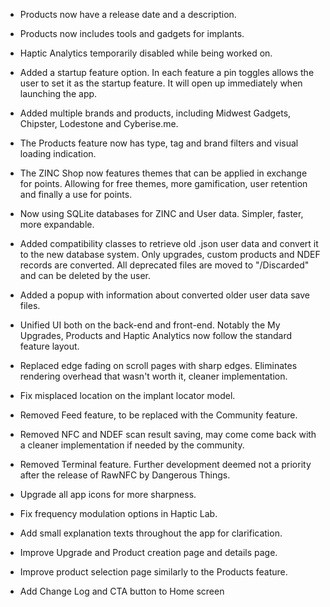 - Products now have a release date and a description.

- Products now includes tools and gadgets for implants.

- Haptic Analytics temporarily disabled while being worked on.

- Added a startup feature option. In each feature a pin toggles allows the user to set it as the startup feature. It will open up immediately when launching the app.

- Added multiple brands and products, including Midwest Gadgets, Chipster, Lodestone and Cyberise.me.

- The Products feature now has type, tag and brand filters and visual loading indication.

- The ZINC Shop now features themes that can be applied in exchange for points. Allowing for free themes, more gamification, user retention and finally a use for points.

- Now using SQLite databases for ZINC and User data. Simpler, faster, more expandable.

- Added compatibility classes to retrieve old .json user data and convert it to the new database system. Only upgrades, custom products and NDEF records are converted. All deprecated files are moved to "/Discarded" and can be deleted by the user.

- Added a popup with information about converted older user data save files.

- Unified UI both on the back-end and front-end. Notably the My Upgrades, Products and Haptic Analytics now follow the standard feature layout.

- Replaced edge fading on scroll pages with sharp edges. Eliminates rendering overhead that wasn't worth it, cleaner implementation.

- Fix misplaced location on the implant locator model.

- Removed Feed feature, to be replaced with the Community feature.

- Removed NFC and NDEF scan result saving, may come come back with a cleaner implementation if needed by the community.

- Removed Terminal feature. Further development deemed not a priority after the release of RawNFC by Dangerous Things.

- Upgrade all app icons for more sharpness.

- Fix frequency modulation options in Haptic Lab.

- Add small explanation texts throughout the app for clarification.

- Improve Upgrade and Product creation page and details page.

- Improve product selection page similarly to the Products feature.

- Add Change Log and CTA button to Home screen
